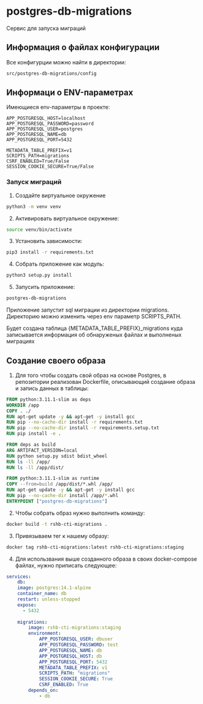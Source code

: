 # postgres-db-migrations

Сервис для запуска миграций

## Информация о файлах конфигурации
Все конфигурции можно найти в директории:
```bash
src/postgres-db-migrations/config
```

## Информаци о ENV-параметрах
Имеющиеся env-параметры в проекте:
```
APP_POSTGRESQL_HOST=localhost
APP_POSTGRESQL_PASSWORD=password
APP_POSTGRESQL_USER=postgres
APP_POSTGRESQL_NAME=db
APP_POSTGRESQL_PORT=5432

METADATA_TABLE_PREFIX=v1
SCRIPTS_PATH=migrations
CSRF_ENABLED=True/False
SESSION_COOKIE_SECURE=True/False
```

### Запуск миграций

1. Создайте виртуальное окружение

```bash
python3 -m venv venv
```

2. Активировать виртуальное окружение: 

```bash
source venv/bin/activate
```

3. Установить зависимости: 

```bash
pip3 install -r requirements.txt
```

4. Собрать приложение как модуль:

```bash
python3 setup.py install
```

5. Запусить приложение:
```bash
postgres-db-migrations
```

Приложение запустит sql миграции из директории migrations. Директорию можно изменить через env параметр SCRIPTS_PATH.

Будет создана таблица {METADATA_TABLE_PREFIX}_migrations куда записывается информация об обнаруженых файлах и выполненых миграциях


## Создание своего образа

1. Для того чтобы создать свой образ на основе Postgres, в репозитории реализован Dockerfile, описывающий создание образа и запись данных в таблицы:
```Dockerfile
FROM python:3.11.1-slim as deps
WORKDIR /app
COPY . ./
RUN apt-get update -y && apt-get -y install gcc
RUN pip --no-cache-dir install -r requirements.txt 
RUN pip --no-cache-dir install -r requirements.setup.txt 
RUN pip install -e .

FROM deps as build
ARG ARTIFACT_VERSION=local
RUN python setup.py sdist bdist_wheel
RUN ls -ll /app/
RUN ls -ll /app/dist/

FROM python:3.11.1-slim as runtime
COPY --from=build /app/dist/*.whl /app/
RUN apt-get update -y && apt-get -y install gcc
RUN pip --no-cache-dir install /app/*.whl
ENTRYPOINT ["postgres-db-migrations"]
```

2. Чтобы собрать образ нужно выполнить команду:
```bash
docker build -t rshb-cti-migrations .
```

3. Привязываем тег к нашему образу:
```bash
docker tag rshb-cti-migrations:latest rshb-cti-migrations:staging
```

4. Для использвания выше созданного образа в своих docker-compose файлах, нужно приписать следующее:
```yaml
services:
    db:
    image: postgres:14.1-alpine
    container_name: db
    restart: unless-stopped
    expose:
      - 5432
    
    migrations:
        image: rshb-cti-migrations:staging
        environment:
            APP_POSTGRESQL_USER: dbuser
            APP_POSTGRESQL_PASSWORD: test
            APP_POSTGRESQL_NAME: db
            APP_POSTGRESQL_HOST: db
            APP_POSTGRESQL_PORT: 5432
            METADATA_TABLE_PREFIX: v1
            SCRIPTS_PATH: "migrations"
            SESSION_COOKIE_SECURE: True
            CSRF_ENABLED: True
        depends_on:
            - db
```
 